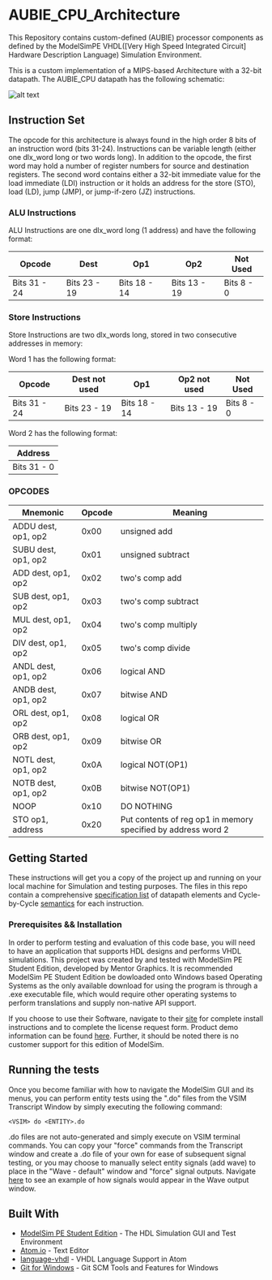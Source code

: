 # AUBIE_CPU_Architecture
This Repository contains custom-defined (AUBIE) processor components as defined by the ModelSimPE  VHDL([Very High Speed Integrated Circuit] Hardware Description Language) Simulation Environment. 

This is a custom implementation of a MIPS-based Architecture with a 32-bit datapath. The AUBIE_CPU datapath has the following schematic:

![alt text](https://github.com/zedtran/AUBIE_CPU_Architecture/blob/master/aubie_datapath.jpg)

## Instruction Set 
The opcode for this architecture is always found in the high order 8 bits of an instruction word (bits 31-24). Instructions can be variable length (either one dlx_word long or two words long). In addition to the opcode, the first word may hold a number of register numbers for source and destination registers. The second word contains either a 32-bit immediate value for the load immediate (LDI) instruction or it holds an address for the store (STO), load (LD), jump (JMP), or jump-if-zero (JZ) instructions. 

### ALU Instructions 
ALU Instructions are one dlx_word long (1 address) and have the following format:

| Opcode       	| Dest         	| Op1          	| Op2          	| Not Used   	|
|--------------	|--------------	|--------------	|--------------	|------------	|
| Bits 31 - 24 	| Bits 23 - 19 	| Bits 18 - 14 	| Bits 13 - 19 	| Bits 8 - 0 	|


### Store Instructions
Store Instructions are two dlx_words long, stored in two consecutive addresses in memory:

Word 1 has the following format:

| Opcode       	| Dest not used	| Op1          	| Op2 not used 	| Not Used   	|
|--------------	|--------------	|--------------	|--------------	|------------	|
| Bits 31 - 24 	| Bits 23 - 19 	| Bits 18 - 14 	| Bits 13 - 19 	| Bits 8 - 0 	|

Word 2 has the following format:

| Address                                                                    	|
|---------------------------------------------------------------------------	|
| Bits 31 - 0                                                                 |


### OPCODES
| Mnemonic                 	| Opcode 	| Meaning             	                                            |
|-------------------------- |--------	|-----------------------------------------------------------------	|
| ADDU   dest, op1, op2   	| 0x00   	| unsigned add        	                                            |
| SUBU   dest, op1, op2   	| 0x01   	| unsigned subtract   	                                            |
| ADD    dest, op1, op2  	  | 0x02   	| two's comp add      	                                            |
| SUB    dest, op1, op2 	  | 0x03   	| two's comp subtract 	                                            |
| MUL    dest, op1, op2  	  | 0x04   	| two's comp multiply 	                                            |
| DIV    dest, op1, op2 	  | 0x05   	| two's comp divide   	                                            |
| ANDL   dest, op1, op2     | 0x06   	| logical AND         	                                            |
| ANDB   dest, op1, op2     | 0x07   	| bitwise AND         	                                            |
| ORL    dest, op1, op2  	  | 0x08   	| logical OR          	                                            |
| ORB    dest, op1, op2   	| 0x09   	| bitwise OR          	                                            |
| NOTL   dest, op1, op2     | 0x0A   	| logical NOT(OP1)    	                                            |
| NOTB   dest, op1, op2     | 0x0B   	| bitwise NOT(OP1)    	                                            |
| NOOP                     	| 0x10   	| DO NOTHING          	                                            |
| STO    op1, address       | 0x20   	| Put contents of reg op1 in memory specified by address word 2    	|

## Getting Started

These instructions will get you a copy of the project up and running on your local machine for Simulation and testing purposes. The files in this repo contain a comprehensive [specification list](https://github.com/zedtran/AUBIE_CPU_Architecture/blob/master/AUBIE%20CPU%20SPECIFICATION.pdf) of datapath elements and Cycle-by-Cycle [semantics](https://github.com/zedtran/AUBIE_CPU_Architecture/blob/master/SEMANTICS%20%20OF%20AUBIE%20PROCESSOR%20INSTRUCTIONS.pdf) for each instruction. 

### Prerequisites && Installation

In order to perform testing and evaluation of this code base, you will need to have an application that supports HDL designs and performs VHDL simulations. 
This project was created by and tested with ModelSim PE Student Edition, developed by Mentor Graphics. It is recommended ModelSim PE Student Edition be dowloaded onto Windows based Operating Systems
as the only available download for using the program is through a .exe executable file, which would require other operating systems to perform translations and supply non-native API support. 

If you choose to use their Software, navigate to their [site](https://www.mentor.com/company/higher_ed/modelsim-student-edition) for complete install instructions and to complete the license request form.
Product demo information can be found [here](https://www.mentor.com/products/fv/multimedia/modelsim-essentials). Further, it should be noted there is no customer support for this edition of ModelSim.

## Running the tests

Once you become familiar with how to navigate the ModelSim GUI and its menus, you can perform entity tests using the "<ENTITY>.do" files from the VSIM Transcript Window by simply executing the following command:

```
<VSIM> do <ENTITY>.do
```
<Entity>.do files are not auto-generated and simply execute on VSIM terminal commands. You can copy your "force" commands from the Transcript window and create a .do file of your own for ease of subsequent signal testing,
or you may choose to manually select entity signals (add wave) to place in the "Wave - default" window and "force" signal outputs. Navigate [here](https://github.com/zedtran/AUBIE_CPU_Architecture/blob/master/alu_test_Screenshots/ALU_OP_0_TEST.PNG) to see an example of how signals would appear in the Wave output window.


## Built With

* [ModelSim PE Student Edition](https://www.mentor.com/company/higher_ed/modelsim-student-edition) - The HDL Simulation GUI and Test Environment
* [Atom.io](https://atom.io) - Text Editor
* [language-vhdl](https://atom.io/packages/language-vhdl) - VHDL Language Support in Atom
* [Git for Windows](https://gitforwindows.org) - Git SCM Tools and Features for Windows



